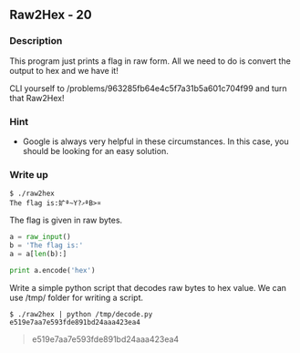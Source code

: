 ## Raw2Hex - 20

### Description

This program just prints a flag in raw form. All we need to do is convert the output to hex and we have it!

CLI yourself to /problems/963285fb64e4c5f7a31b5a601c704f99 and turn that Raw2Hex!

### Hint

  - Google is always very helpful in these circumstances. In this case, you should be looking for an easy solution.

### Write up

    $ ./raw2hex
    The flag is:㚧ª~Y?މªB>¤

The flag is given in raw bytes.

```python
a = raw_input()
b = 'The flag is:'
a = a[len(b):]

print a.encode('hex')
```

Write a simple python script that decodes raw bytes to hex value. We can use /tmp/ folder for writing a script.

    $ ./raw2hex | python /tmp/decode.py
    e519e7aa7e593fde891bd24aaa423ea4


> e519e7aa7e593fde891bd24aaa423ea4
